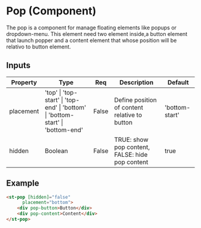 # Pop (Component)

   The pop is a component for manage floating elements like popups or dropdown-menu. This element need two element inside,a button element that launch popper and a content element that whose position will be relativo to button element.

## Inputs

| Property  | Type                                                                                                                            | Req   | Description                                     | Default        |
| --------- | ------------------------------------------------------------------------------------------------------------------------------- | ----- | ----------------------------------------------- | -------------- |
| placement | &#39;top&#39; \| &#39;top-start&#39; \| &#39;top-end&#39; \| &#39;bottom&#39; \| &#39;bottom-start&#39; \| &#39;bottom-end&#39; | False | Define position of content relative to button   | 'bottom-start' |
| hidden    | Boolean                                                                                                                         | False | TRUE: show pop content, FALSE: hide pop content | true           |

## Example


```html
<st-pop [hidden]="false"
      placement="bottom">
    <div pop-button>Button</div>
    <div pop-content>Content</div>
</st-pop>
```

